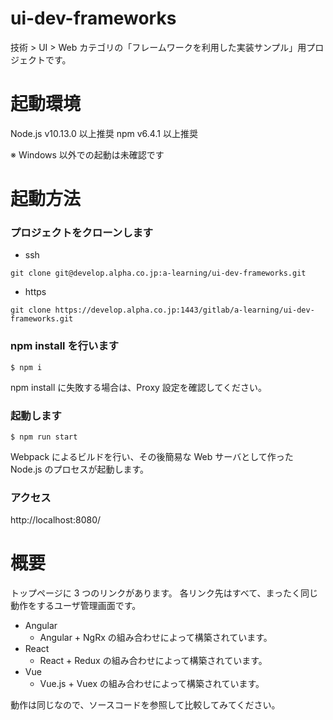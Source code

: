 # ui-dev-frameworks

技術 > UI > Web カテゴリの「フレームワークを利用した実装サンプル」用プロジェクトです。

# 起動環境

Node.js v10.13.0 以上推奨
npm v6.4.1 以上推奨

※ Windows 以外での起動は未確認です

# 起動方法

### プロジェクトをクローンします

- ssh

`git clone git@develop.alpha.co.jp:a-learning/ui-dev-frameworks.git`

- https

`git clone https://develop.alpha.co.jp:1443/gitlab/a-learning/ui-dev-frameworks.git`

### npm install を行います

`$ npm i`

npm install に失敗する場合は、Proxy 設定を確認してください。

### 起動します

`$ npm run start`

Webpack によるビルドを行い、その後簡易な Web サーバとして作った Node.js のプロセスが起動します。

### アクセス

http://localhost:8080/

# 概要

トップページに 3 つのリンクがあります。
各リンク先はすべて、まったく同じ動作をするユーザ管理画面です。

- Angular
  - Angular + NgRx の組み合わせによって構築されています。
- React
  - React + Redux の組み合わせによって構築されています。
- Vue
  - Vue.js + Vuex の組み合わせによって構築されています。

動作は同じなので、ソースコードを参照して比較してみてください。
